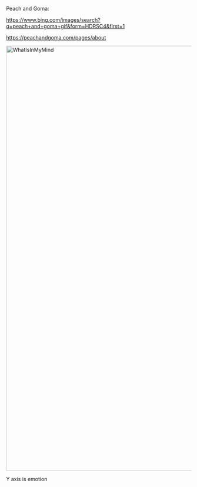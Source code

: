 Peach and Goma:

https://www.bing.com/images/search?q=peach+and+goma+gif&form=HDRSC4&first=1

https://peachandgoma.com/pages/about

<img width="1153" alt="WhatIsInMyMind" src="https://github.com/ewdlop/ewdlop/assets/25368970/3a50c179-0d52-49ad-b4e9-0d5231203b8f">

Y axis is emotion
